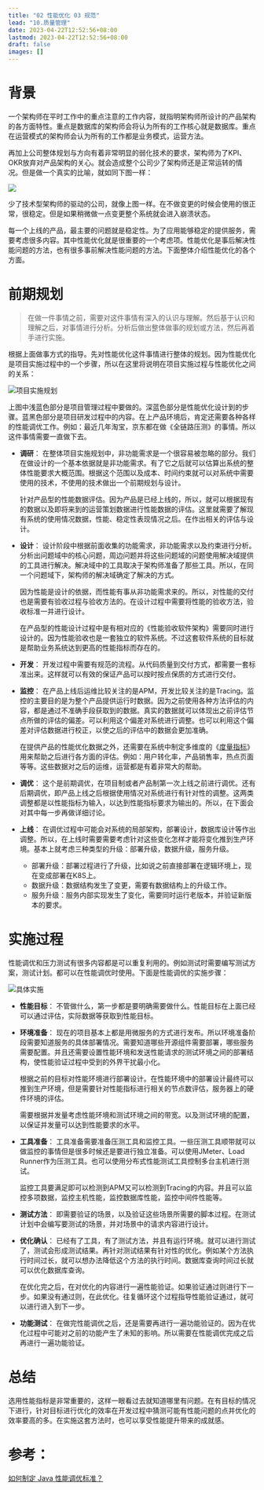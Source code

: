 ```yaml
---
title: "02 性能优化 03 规范"
lead: "10.质量管理"
date: 2023-04-22T12:52:56+08:00
lastmod: 2023-04-22T12:52:56+08:00
draft: false
images: []
---
```


# 背景

一个架构师在平时工作中的重点注意的工作内容，就指明架构师所设计的产品架构的各方面特性。重点是数据库的架构师会将认为所有的工作核心就是数据库。重点在运营模式的架构师会认为所有的工作都是业务模式，运营方法。

再加上公司整体规划与方向有着非常明显的弱化技术的要求，架构师为了KPI、OKR放弃对产品架构的关心。就会造成整个公司少了架构师还是正常运转的情况。但是做一个真实的比喻，就如同下图一样：

![](https://upload-images.jianshu.io/upload_images/2454595-bde96d6c009d8dad.png?imageMogr2/auto-orient/strip%7CimageView2/2/w/360)

少了技术型架构师的驱动的公司，就像上图一样。在不做变更的时候会使用的很正常，很稳定。但是如果稍微做一点变更整个系统就会进入崩溃状态。

每一个上线的产品，最主要的问题就是稳定性。为了应用能够稳定的提供服务，需要考虑很多内容。其中性能优化就是很重要的一个考虑项。性能优化是事后解决性能问题的方法，也有很多事前解决性能问题的方法。下面整体介绍性能优化的各个方面。

# 前期规划

> 在做一件事情之前，需要对这件事情有深入的认识与理解。然后基于认识和理解之后，对事情进行分析。分析后做出整体做事的规划或方法，然后再着手进行实施。

根据上面做事方式的指导。先对性能优化这件事情进行整体的规划。因为性能优化是项目实施过程中的一个步骤，所以在这里将说明在项目实施过程与性能优化之间的关系：

![项目实施规划](https://upload-images.jianshu.io/upload_images/2454595-0d72a647ab478837.png?imageMogr2/auto-orient/strip%7CimageView2/2/w/740)

上图中浅蓝色部分是项目管理过程中要做的。深蓝色部分是性能优化设计到的步骤。蓝黑色部分是项目研发过程中的内容。在上产品环境后，肯定还需要各种各样的性能调优工作。例如：最近几年淘宝，京东都在做《全链路压测》的事情。所以这件事情需要一直做下去。

- **调研**：
在整体项目实施规划中，非功能需求是一个很容易被忽略的部分。我们在做设计的一个基本依据就是非功能需求。有了它之后就可以估算出系统的整体性能要求大概范围。根据这个范围以及成本、时间约束就可以对系统中需要使用的技术，不使用的技术做出一个前期规划与设计。

  针对产品型的性能数据评估。因为产品是已经上线的，所以，就可以根据现有的数据以及即将来到的运营策划数据进行性能数据的评估。这里就需要了解现有系统的使用情况数据，性能、稳定性表现情况之后。在作出相关的评估与设计。

- **设计**：
设计阶段中根据前面收集的功能需求，非功能需求以及约束进行分析。分析出问题域中的核心问题，周边问题并将这些问题域的问题使用解决域提供的工具进行解决。解决域中的工具取决于架构师准备了那些工具。所以，在同一个问题域下，架构师的解决域确定了解决的方式。

  因为性能是设计的依据，而性能有事从非功能需求来的。所以，对性能的交付也是需要有验收过程与验收方法的。在设计过程中需要将性能的验收方法，验收标准一并进行设计。

  在产品型的性能设计过程中是有相对应的《性能验收软件架构》需要同时进行设计的。因为性能验收也是一套独立的软件系统。不过这套软件系统的目标就是帮助业务系统达到更高的性能指标而存在的。

- **开发**：
开发过程中需要有规范的流程。从代码质量到交付方式，都需要一套标准出来。这样就可以有效的保证产品可以按时按点保质的方式进行交付。

- **监控**：
在产品上线后运维比较关注的是APM，开发比较关注的是Tracing。监控的主要目的是为整个产品提供运行时数据。因为之前使用各种方法评估的内容，都是通过不准确手段获取到的数据。真实的数据就可以体现出之前评估节点所做的评估的偏差。可以利用这个偏差对系统进行调整。也可以利用这个偏差对评估数据进行校正，以使之后的评估中的数据会更加准确。

  在提供产品的性能优化数据之外，还需要在系统中制定多维度的《[度量指标](https://www.jianshu.com/p/66ea0a5790a1)》用来帮助之后进行各方面的评估。例如：用户转化率，产品销售率，热点页面等等。这些数据对之后的运维，运营都是有着非常大的帮助。

- **调优**：
这个是前期调优，在项目制或者产品制第一次上线之前进行调优。还有后期调优，即产品上线之后根据使用情况对系统进行有针对性的调整。这两类调整都是以性能指标为输入，以达到性能指标要求为输出的。所以，在下面会对其中每一步再做详细讨论。

- **上线**：
在调优过程中可能会对系统的局部架构，部署设计，数据库设计等作出调整。所以，在上线时需要需要考虑针对这些变化怎样才能将变化推到生产环境。基本上就考虑三种类型的升级：部署升级，数据升级，服务升级。
  - 部署升级：部署过程进行了升级，比如说之前直接部署在逻辑环境上，现在变成部署在K8S上。
  - 数据升级：数据结构发生了变更，需要有数据结构上的升级工作。
  - 服务升级：服务内部实现发生了变化，需要同时运行老版本，并验证新版本的要求。

# 实施过程

性能调优和压力测试有很多内容都是可以重复利用的。例如测试时需要编写测试方案，测试计划。都可以在性能调优时使用。下面是性能调优的实施步骤：

![具体实施](https://upload-images.jianshu.io/upload_images/2454595-b662b8e488b7a20a.png?imageMogr2/auto-orient/strip%7CimageView2/2/w/740)

- **性能目标**：
不管做什么，第一步都是要明确需要做什么。性能目标在上面已经可以通过评估，实际数据等获取到性能目标。

- **环境准备**：
现在的项目基本上都是用微服务的方式进行发布。所以环境准备阶段需要知道服务的具体部署情况。需要知道哪些开源组件需要部署，哪些服务需要配置。并且还需要设置性能环境和发送性能请求的测试环境之间的部署结构，使性能验证过程中受到的外界干扰最小化。

  根据之前的目标对性能环境进行部署设计。在性能环境中的部署设计最终可以推到生产环境，但是需要针对性能指标进行相关的节点数评估，服务器上的硬件环境的评估。

  需要根据并发量考虑性能环境和测试环境之间的带宽。以及测试环境的配置，以保证并发量可以达到性能要求的水平。

- **工具准备**：
工具准备需要准备压测工具和监控工具。一些压测工具顺带就可以做监控的事情但是很多时候还是要进行独立准备。可以使用JMeter、Load Runner作为压测工具。也可以使用分布式性能测试工具控制多台主机进行测试。

  监控工具要满足即可以检测到APM又可以检测到Tracing的内容。并且可以监控多项数据，监控主机性能，监控数据库性能，监控中间件性能等。

- **测试方法**：
即需要验证的场景，以及验证这些场景所需要的脚本过程。在测试计划中会编写要测试的场景，并对场景中的请求内容进行设计。

- **优化确认**：
已经有了工具，有了测试方法，并且有运行环境。就可以进行测试了，测试会形成测试结果。再针对测试结果有针对性的优化。例如某个方法执行时间过长，就可以想办法降低这个方法的执行时间。数据库查询时间过长就可以优化数据库查询。

  在优化完之后，在对优化的内容进行一遍性能验证。如果验证通过则进行下一步。如果没有通过则，在此优化。往复循环这个过程指导性能验证通过，就可以进行进入到下一步。

- **功能测试**：
在做完性能调优之后，还是需要再进行一遍功能验证的。因为在优化过程中可能对之前的功能产生了未知的影响。所以需要在性能调优完成之后再进行一遍功能验证。

# 总结
选用性能指标是非常重要的，这样一眼看过去就知道哪里有问题。在有目标的情况下进行，针对目标进行优化的效率在开发过程中猜测可能有性能问题的点并优化的效率要高的多。在实施这套方法时，也可以享受性能提升带来的成就感。

# 参考：
[如何制定 Java 性能调优标准？](https://www.infoq.cn/article/CqbvuUkU5Ym0XEqY*GwF)
